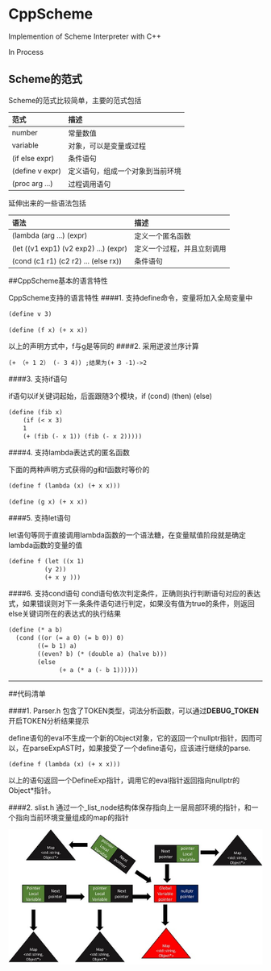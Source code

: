 # CppScheme
Implemention of Scheme Interpreter with C++

In Process



## Scheme的范式

Scheme的范式比较简单，主要的范式包括

范式|描述 
:---------------|:---------------
number|常量数值
variable|对象，可以是变量或过程
(if else expr)|条件语句
(define v expr)|定义语句，组成一个对象到当前环境
(proc arg ...)|过程调用语句

延伸出来的一些语法包括

语法|描述 
:---------------|:---------------
(lambda (arg ...) (expr)|					定义一个匿名函数
(let ((v1 exp1) (v2 exp2) ...) (expr)|定义一个过程，并且立刻调用
(cond (c1 r1) (c2 r2) ... (else rx))|条件语句





##CppScheme基本的语言特性

CppScheme支持的语言特性
####1. 支持define命令，变量将加入全局变量中

	(define v 3)
    
    (define (f x) (+ x x))
以上的声明方式中，f与g是等同的
####2. 采用逆波兰序计算

    (+ （+ 1 2） (- 3 4)) ;结果为(+ 3 -1)->2
	

####3. 支持if语句

if语句以if关键词起始，后面跟随3个模块，if (cond) (then) (else)

    (define (fib x) 
    	(if (< x 3)
    	1
    	(+ (fib (- x 1)) (fib (- x 2)))))

####4. 支持lambda表达式的匿名函数

下面的两种声明方式获得的g和f函数时等价的

    (define f (lambda (x) (+ x x)))

	(define (g x) (+ x x))

####5. 支持let语句

let语句等同于直接调用lambda函数的一个语法糖，在变量赋值阶段就是确定lambda函数的变量的值

	(define f (let ((x 1)
			  (y 2))
	          (+ x y )))

####6. 支持cond语句
cond语句依次判定条件，正确则执行判断语句对应的表达式，如果错误则对下一条条件语句进行判定，如果没有值为true的条件，则返回else关键词所在的表达式的执行结果

	(define (* a b)
	  (cond ((or (= a 0) (= b 0)) 0)
            ((= b 1) a)
            ((even? b) (* (double a) (halve b)))
            (else
                  (+ a (* a (- b 1))))))

	

----------


##代码清单

####1. Parser.h
包含了TOKEN类型，词法分析函数，可以通过**DEBUG_TOKEN**开启TOKEN分析结果提示



define语句的eval不生成一个新的Object对象，它的返回一个nullptr指针，因而可以，在parseExpAST时，如果接受了一个define语句，应该进行继续的parse.

	(define f (lambda (x) (+ x x)))

以上的语句返回一个DefineExp指针，调用它的eval指针返回指向nullptr的Object*指针。

####2. slist.h
通过一个_list_node结构体保存指向上一层局部环境的指针，和一个指向当前环境变量组成的map的指针

![Enviroment list](https://github.com/MrEcoli/CppScheme/blob/master/Data/Enviroment.jpg)
